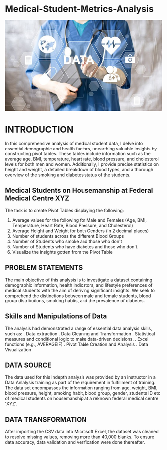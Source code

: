 # Medical-Student-Metrics-Analysis
![](Medical_image.jpg)

# INTRODUCTION
In this comprehensive analysis of medical student data, I delve into essential demographic and health factors, unearthing valuable insights by constructing pivot tables. These tables include information such as the average age, BMI, temperature, heart rate, blood pressure, and cholesterol levels for both men and women. Additionally, I provide precise statistics on height and weight, a detailed breakdown of blood types, and a thorough overview of the smoking and diabetes status of the students.
## Medical Students on Housemanship at Federal Medical Centre XYZ
The task is to create Pivot Tables displaying the following:
1.	Average values for the following for Male and Females (Age, BMI, Temperature, Heart Rate, Blood Pressure, and Cholesterol)
2.	Average Height and Weight for both Genders (in 2 decimal places)
3.	Number of students across the different Blood Groups
4.	Number of Students who smoke and those who don't
5.	Number of Students who have diabetes and those who don't.
6.	Visualize the insights gotten from the Pivot Table

   ## PROBLEM STATEMENTS
   The main objective of this analysis is to investigate a dataset containing demographic information, health indicators, and lifestyle preferences of medical students with the aim of deriving significant insights. We seek to comprehend the distinctions between male and female students, blood group distributions, smoking habits, and the prevalence of diabetes.
## Skills and Manipulations of Data
   The analysis had demonstrated a range of essential data analysis skills, such as:
.	Data extraction
.	Data Cleaning and Transformation
.	Statistical measures and conditional logic to make data-driven decisions.
.	Excel functions (e.g., AVERAGEIF)
. Pivot Table Creation and Analysis
.	Data Visualization
## DATA SOURCE
The data used for this indepth analysis was provided by an instructor in a Data Anlalysis training as part of the requirement in fulfillment of training. The data set encompasses the information ranging from age, weight, BMI, blood pressure, height, smoking habit, blood group, gender, students ID etc of medical students on housemanship at a reknown federal medical centre 'XYZ'.
## DATA TRANSFORMATION
After importing the CSV data into Microsoft Excel, the dataset was cleaned to resolve missing values, removing more than 40,000 blanks. To ensure data accuracy, data validation and verification were done thereafter.


